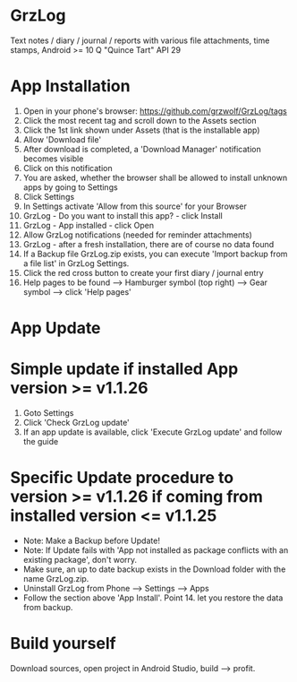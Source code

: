 # GrzLog
Text notes / diary / journal / reports with various file attachments, time stamps, Android >= 10 Q "Quince Tart" API 29

# App Installation 
1. Open in your phone's browser: https://github.com/grzwolf/GrzLog/tags
2. Click the most recent tag and scroll down to the Assets section
3. Click the 1st link shown under Assets (that is the installable app)
4. Allow 'Download file'
5. After download is completed, a 'Download Manager' notification becomes visible
6. Click on this notification
7. You are asked, whether the browser shall be allowed to install unknown apps by going to Settings
8. Click Settings
9. In Settings activate 'Allow from this source' for your Browser
10. GrzLog - Do you want to install this app? - click Install
11. GrzLog - App installed - click Open
12. Allow GrzLog notifications (needed for reminder attachments)
13. GrzLog - after a fresh installation, there are of course no data found
14. If a Backup file GrzLog.zip exists, you can execute 'Import backup from a file list' in GrzLog Settings.  
15. Click the red cross button to create your first diary / journal entry
16. Help pages to be found --> Hamburger symbol (top right) --> Gear symbol --> click 'Help pages'

# App Update

# Simple update if installed App version >= v1.1.26
1. Goto Settings
2. Click 'Check GrzLog update'
3. If an app update is available, click 'Execute GrzLog update' and follow the guide

# Specific Update procedure to version >= v1.1.26 if coming from installed version <= v1.1.25
- Note: Make a Backup before Update!
- Note: If Update fails with 'App not installed as package conflicts with an existing package', don't worry.
- Make sure, an up to date backup exists in the Download folder with the name GrzLog.zip.
- Uninstall GrzLog from Phone --> Settings --> Apps
- Follow the section above 'App Install'. Point 14. let you restore the data from backup. 

# Build yourself
Download sources, open project in Android Studio, build --> profit.
